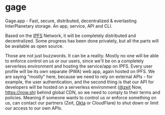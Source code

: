 # gage
Gage.app - Fast, secure, distributed, decentralized & everlasting InterPlanetary storage. An app, service, API and CLI.

Based on the [IPFS](https://github.com/ipfs) Network, it will be completely distributed and decentralized.
Some progress has been done privately, but all the parts will be available as open source.

Those are not just buzzwords. It can be a reality. Mostly no one will be able to enforce control on us or our users, since we'll be on a completely serverless environment and hosting the service/app on IPFS. Every user profile will be its own separate (PWA) web app, again hosted on IPFS. We are saying "mostly" here, because we need to rely on external APIs - for example, the user authentication, and the second thing is that our API for developers will be hosted on a serverless environment ([@zeit](https://github.com/zeit) Now, https://now.sh) behind global CDN, so we need to comply to their terms and policies. Meaning if someone wants to control us or enforce something on us, can contact our partners (Zeit, [Okta](https://www.okta.com/) or CloudFlare) to shut down or limit our access to our own APIs.
